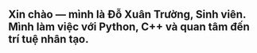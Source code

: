 ## Xin chào — mình là Đỗ Xuân Trường, Sinh viên. Mình làm việc với Python, C++ và quan tâm đến trí tuệ nhân tạo.